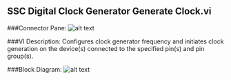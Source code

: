 ## **SSC Digital Clock Generator Generate Clock.vi**
###Connector Pane:
![alt text](/Digital/SSC%20Digital/Clock%20Generation/SSC%20Digital%20Clock%20Generator%20Generate%20Clock.vic.png "SSC Digital Clock Generator Generate Clock.vi connector pane")

###VI Description:
Configures clock generator frequency and initiates clock generation on the device(s) connected to the specified pin(s) and pin group(s).

###Block Diagram:
![alt text](/Digital/SSC%20Digital/Clock%20Generation/SSC%20Digital%20Clock%20Generator%20Generate%20Clock.vid.png "SSC Digital Clock Generator Generate Clock.vi block diagram")
